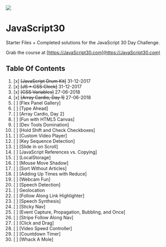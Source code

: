 ![](https://javascript30.com/images/JS3-social-share.png)

# JavaScript30

Starter Files + Completed solutions for the JavaScript 30 Day Challenge.

Grab the course at [https://JavaScript30.com](https://JavaScript30.com)

## Table Of Contents

1. [x] ~~[JavaScript Drum Kit]~~ 31-12-2017
2. [x] ~~[JS + CSS Clock]~~ 31-12-2017
3. [x] ~~[CSS Variables]~~ 27-06-2018
4. [x] ~~[Array Cardio, Day 1]~~ 27-06-2018
5. [ ] [Flex Panel Gallery]
6. [ ] [Type Ahead]
7. [ ] [Array Cardio, Day 2]
8. [ ] [Fun with HTML5 Canvas]
9. [ ] [Dev Tools Domination]
10. [ ] [Hold Shift and Check Checkboxes]
11. [ ] [Custom Video Player]
12. [ ] [Key Sequence Detection]
13. [ ] [Slide in on Scroll]
14. [ ] [JavaScript References vs. Copying]
15. [ ] [LocalStorage]
16. [ ] [Mouse Move Shadow]
17. [ ] [Sort Without Articles]
18. [ ] [Adding Up Times with Reduce]
19. [ ] [Webcam Fun]
20. [ ] [Speech Detection]
21. [ ] Geolocation
22. [ ] [Follow Along Link Highlighter]
23. [ ] [Speech Synthesis]
24. [ ] [Sticky Nav]
25. [ ] [Event Capture, Propagation, Bubbling, and Once]
26. [ ] [Stripe Follow Along Nav]
27. [ ] [Click and Drag]
28. [ ] [Video Speed Controller]
29. [ ] [Countdown Timer]
30. [ ] [Whack A Mole]